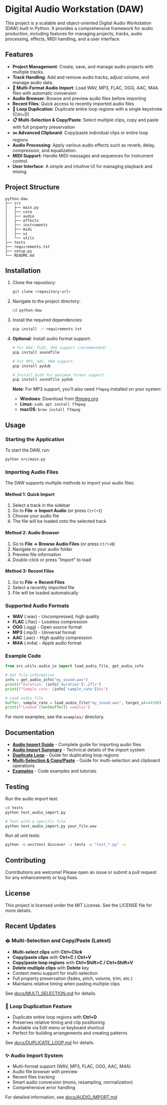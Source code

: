 # Digital Audio Workstation (DAW)

This project is a scalable and object-oriented Digital Audio Workstation (DAW) built in Python. It provides a comprehensive framework for audio production, including features for managing projects, tracks, audio processing, effects, MIDI handling, and a user interface.

## Features

- **Project Management**: Create, save, and manage audio projects with multiple tracks.
- **Track Handling**: Add and remove audio tracks, adjust volume, and manage audio data.
- **🎵 Multi-Format Audio Import**: Load WAV, MP3, FLAC, OGG, AAC, M4A files with automatic conversion
- **Audio Browser**: Browse and preview audio files before importing
- **Recent Files**: Quick access to recently imported audio files
- **🔁 Loop Duplication**: Duplicate entire loop regions with a single keystroke (Ctrl+D)
- **📋 Multi-Selection & Copy/Paste**: Select multiple clips, copy and paste with full property preservation
- **✂️ Advanced Clipboard**: Copy/paste individual clips or entire loop regions
- **Audio Processing**: Apply various audio effects such as reverb, delay, compression, and equalization.
- **MIDI Support**: Handle MIDI messages and sequences for instrument control.
- **User Interface**: A simple and intuitive UI for managing playback and mixing.

## Project Structure

```
python-daw
├── src
│   ├── main.py
│   ├── core
│   ├── audio
│   ├── effects
│   ├── instruments
│   ├── midi
│   ├── ui
│   └── utils
├── tests
├── requirements.txt
├── setup.py
└── README.md
```

## Installation

1. Clone the repository:
   ```bash
   git clone <repository-url>
   ```

2. Navigate to the project directory:
   ```bash
   cd python-daw
   ```

3. Install the required dependencies:
   ```bash
   pip install -r requirements.txt
   ```

4. **Optional**: Install audio format support:
   ```bash
   # For WAV, FLAC, OGG support (recommended)
   pip install soundfile
   
   # For MP3, AAC, M4A support
   pip install pydub
   
   # Install both for maximum format support
   pip install soundfile pydub
   ```

   **Note**: For MP3 support, you'll also need `ffmpeg` installed on your system:
   - **Windows**: Download from [ffmpeg.org](https://ffmpeg.org/)
   - **Linux**: `sudo apt install ffmpeg`
   - **macOS**: `brew install ffmpeg`

## Usage

### Starting the Application

To start the DAW, run:
```bash
python src/main.py
```

### Importing Audio Files

The DAW supports multiple methods to import your audio files:

#### Method 1: Quick Import
1. Select a track in the sidebar
2. Go to **File → Import Audio** (or press `Ctrl+I`)
3. Choose your audio file
4. The file will be loaded onto the selected track

#### Method 2: Audio Browser
1. Go to **File → Browse Audio Files** (or press `Ctrl+B`)
2. Navigate to your audio folder
3. Preview file information
4. Double-click or press "Import" to load

#### Method 3: Recent Files
1. Go to **File → Recent Files**
2. Select a recently imported file
3. File will be loaded automatically

### Supported Audio Formats

- **WAV** (.wav) - Uncompressed, high quality
- **FLAC** (.flac) - Lossless compression
- **OGG** (.ogg) - Open source format
- **MP3** (.mp3) - Universal format
- **AAC** (.aac) - High quality compression
- **M4A** (.m4a) - Apple audio format

### Example Code

```python
from src.utils.audio_io import load_audio_file, get_audio_info

# Get file information
info = get_audio_info("my_sound.wav")
print(f"Duration: {info['duration']:.2f}s")
print(f"Sample rate: {info['sample_rate']}Hz")

# Load audio file
buffer, sample_rate = load_audio_file("my_sound.wav", target_sr=44100)
print(f"Loaded {len(buffer)} samples")
```

For more examples, see the `examples/` directory.

## Documentation

- **[Audio Import Guide](docs/AUDIO_IMPORT.md)** - Complete guide for importing audio files
- **[Audio Import Summary](docs/AUDIO_IMPORT_SUMMARY.md)** - Technical details of the import system
- **[Duplicate Loop](docs/DUPLICATE_LOOP.md)** - Guide for duplicating loop regions
- **[Multi-Selection & Copy/Paste](docs/MULTI_SELECTION.md)** - Guide for multi-selection and clipboard operations
- **[Examples](examples/)** - Code examples and tutorials

## Testing

Run the audio import test:
```bash
cd tests
python test_audio_import.py

# Test with a specific file
python test_audio_import.py your_file.wav
```

Run all unit tests:
```bash
python -m unittest discover -s tests -p "test_*.py" -v
```

## Contributing

Contributions are welcome! Please open an issue or submit a pull request for any enhancements or bug fixes.

## License

This project is licensed under the MIT License. See the LICENSE file for more details.

## Recent Updates

### � Multi-Selection and Copy/Paste (Latest)
- **Multi-select clips** with **Ctrl+Click**
- **Copy/paste clips** with **Ctrl+C / Ctrl+V**
- **Copy/paste loop regions** with **Ctrl+Shift+C / Ctrl+Shift+V**
- **Delete multiple clips** with **Delete** key
- Context menu support for multi-selection
- Full property preservation (fades, pitch, volume, trim, etc.)
- Maintains relative timing when pasting multiple clips

See [docs/MULTI_SELECTION.md](docs/MULTI_SELECTION.md) for details.

### 🔁 Loop Duplication Feature
- Duplicate entire loop regions with **Ctrl+D**
- Preserves relative timing and clip positioning
- Available via Edit menu or keyboard shortcut
- Perfect for building arrangements and creating patterns

See [docs/DUPLICATE_LOOP.md](docs/DUPLICATE_LOOP.md) for details.

### ✨ Audio Import System
- Multi-format support (WAV, MP3, FLAC, OGG, AAC, M4A)
- Audio file browser with preview
- Recent files tracking
- Smart audio conversion (mono, resampling, normalization)
- Comprehensive error handling

For detailed information, see [docs/AUDIO_IMPORT.md](docs/AUDIO_IMPORT.md)